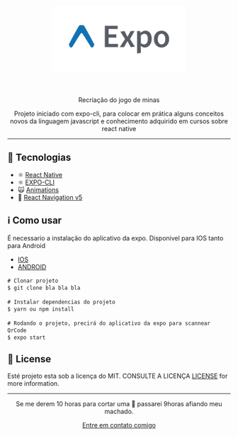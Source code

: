 <h1 align="center">
  <img src="https://github.com/Dyksonn/MineField/blob/master/src/images/expo.jpg" width="300" align="center" />
  <br>
  <br>
</h1>

<p align="center">Recriação do jogo de minas</p>
<p align="center">Projeto iniciado com expo-cli, para colocar em prática alguns conceitos novos da linguagem javascript e conhecimento adquirido em cursos sobre react native</p>

<hr />

## 🚀 Tecnologias
- ⚛️ [React Native](https://reactnative.dev/)
- ⚛️ [EXPO-CLI](https://docs.expo.io/workflow/expo-cli/)
- 🙀 [Animations](https://docs.expo.io/versions/latest/react-native/animations/)
- 💙 [React Navigation v5](https://reactnavigation.org/)


## ℹ️ Como usar
É necessario a instalação do aplicativo da expo. Disponivel para IOS tanto para Android
- [IOS](https://apps.apple.com/br/app/expo-client/id982107779)
- [ANDROID](https://play.google.com/store/apps/details?id=host.exp.exponent&hl=en)

```
# Clonar projeto
$ git clone bla bla bla

# Instalar dependencias do projeto
$ yarn ou npm install

# Rodando o projeto, precirá do aplicativo da expo para scannear QrCode
$ expo start
```

## :memo: License
Esté projeto esta sob a licença do MIT. CONSULTE A LICENÇA [LICENSE](https://github.com/lukemorales/react-native-design-code/blob/master/LICENSE) for more information.

<hr />

<p align="center">Se me derem 10 horas para cortar uma 🌳 passarei 9horas afiando meu machado.</p>
<p align="center"><a href="https://www.linkedin.com/in/dykson-santos-410740187/">Entre em contato comigo</a></p>
